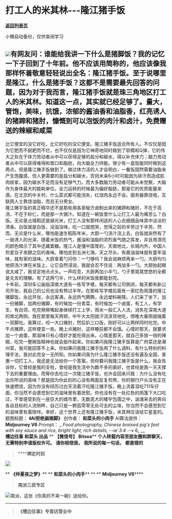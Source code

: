 # 打工人的米其林---隆江猪手饭

[**返回列表页**](/gzh/槽边往事)

小懒自动备份，仅供查阅学习

![](https://mmbiz.qpic.cn/mmbiz_jpg/Ia6gU9JNtkobbJ70QMmXFfc4blzO0icJVvOybo9pwNulm43ofsOWvOM2l81mwWYJ2S9CRgU6KbbD5r6GQmCUvKg/640?wx_fmt=jpeg&from;=appmsg)有网友问：谁能给我讲一下什么是猪脚饭？我的记忆一下子回到了十年前。他不应该用简称的，他应该像我那样怀着敬意轻轻说出全名：隆江猪手饭。至于说哪里是隆江，什么是猪手饭？这都不是需要最先回答的问题，因为对于我而言，隆江猪手饭就是珠三角地区打工人的米其林。知道这一点，其实就已经足够了。量大，管饱，美味，抗饿，浓郁的酱油香和油脂香，红亮诱人的猪蹄和猪肘，慷慨到可以泡饭的肉汁和卤汁，免费赠送的辣椒和咸菜
---
比它便宜的没它好吃，比它好吃的没它便宜。隆江猪手饭适合所有人。不仅仅是因为它肥而不腻耙而不烂，也不仅仅是因为它神奇地同时做到了软糯和Q弹，它的伟大之处在于体力劳动者从中可以获得足够的盐分和碳水，得以补充体力；脑力劳动者从中可以获得难得和胃口和脂肪，向大脑全力供能。很少有一盒饭能同时做到这两点，但是隆江猪手饭做到了。做过体力活的人才会明白，一餐饭固然需要油脂来产生饱腹感，但人更需要的是盐分和碳水，否则未来6小时可能因为排汗而造成肌肉痉挛，因为碳水不足而没有足够气力。而大多数脑力劳动者可能从未觉察，大脑作为身体最大的能耗单位，全力运转的时候最为偏好脂肪，那是它的优质能量来源。在北京的中关村，什么菜式都可能消失，红烧肉永远不会。服务器靠烧电，互联网人士靠烧油脂，而且无分男女。  
隆江猪手饭的真正精华还不是那些用各家秘方卤制出来的猪蹄和猪肘，不在于高汤，不在于砂仁，而是那一大锅汁。知道在一碗饭里什么让打工人最为痛苦么？白饭。无论是占城稻还是越光米，打工人没有那样闲适的人心去细细品味其中淡淡的清香。白饭就是白饭，没滋没味，吃一口就想哭，觉得之前的辛劳过于辛劳。然而，无论是什么米，哪怕是速生稻陈年米，大厨一勺汤汁浇上去，白饭就突然有了一层诱人的光泽，随着米饭的热气，酱油和油脂的浓烈香气随之挥发，并且用漂亮的颜色暗示了其中还藏着糖。隆江人是懂中国胃的，天南地北，长城内外，中国人热爱豆子发酵之后的香味。哪怕走到五洲七海，天之尽头，有酱油滋味就有童年滋味，就有家的滋味。大厨拿着勺问你：一勺够吗？我会说麻烦再来一勺。大厨均匀地把汤汁淋在米饭上，让它自然浸润，我就会忍不住说：再加多一勺。大厨抬起眼说太咸了，我坚定地点点头。一声叹息，大厨再加小半勺，勺子里晃晃悠悠的全都是无言的理解。有了这两勺半，什么样的米饭我都能划完。  
十年前，深圳车公庙临深南大道有一栋写字楼，每天都有公司倒闭，每天都有新公司开张，我自己的公司也没有熬过半年。在那栋写字楼后面有一家红色雨篷的隆江猪脚饭，永远开张，永远客满，永远热气腾腾，永远塑料碗筷。人们来了坐下，加一份猪脚，加两份猪脚，有时候加一份青菜，有时候加一个卤蛋，有工人，有学生，有白领，吃完擦擦嘴起身继续打工上学，雨水一般汇入人流，消失在深南大道的南北两侧。我在那里每天两顿，中午大太阳就汗流浃背地吃，傍晚大暴雨就缩着一双脚吃。我算过，咬一大口猪肘，然后扒三口饭，刚好可以让两样同时吃完。中午点猪蹄，这样便宜一些。晚上点猪肘，这样睡前都不会饿。心情好那天，就要求加一个卤蛋，那滋味只有心情好才能吃得出来。心情差那天，就自己多放一倍的辣椒，吃完一整碗饭精神也就会振作起来。你如果问我隆江猪手饭算是广府菜还是潮州菜，我可能回答不上来。你如果问我隆江猪手饭用了什么调料，有什么特别的料理手法，我对此完全一无所知。你如果问我为什么隆江猪手饭还没有遍及全国，普惠一切打工人，我还是无法给你一个答案。但你要问我隆江猪手饭是什么，我会告诉你，它曾经是我的支柱，曾经是我生活中为数不多的美好，也曾经是我一天天撑下去的重要理由。而等你去吃过一次隆江猪手饭，也许会回来问我：为什么没有吃出你所说的美味？那是因为你此刻的心没有两面反复煎熬，你的银行户头没有正在快速燃烧，因为你没有经历过白天流着汗吃隆江猪手饭，晚上流着泪吃711车仔面，你当然不会感觉到它的滋味里有着抚慰。你也没有在一处红色的雨篷下大口吃过，不曾感受到在一座巨大的城市里，无数高大的楼宇包围之中，汹涌来去的奔向各自目标的人流侧畔，自己只是一颗孤零零无处可去的尘埃，你当然不会感觉到它的滋味里有着陪伴。幸好，这个世界上还有隆江猪手饭，米其林应该给它星星的。  
题图标题： **《AI拒绝画猪脚》** 创作者： **和菜头的小肉手** AI算法提供： **Midjourney V6** Prompt： _ _Food
photography, Chinese braised pig's feet with soy sauce and rice, bright light,
rich details, --ar 3:4_ \--v 6_ __  
 **槽边往事** **和菜头 出品** ** **【微信号】** **Bitsea**** **个人转载内容至朋友圈和群聊天，无需特别申请版权许可。**
**请你相信我，** **我所说的每一句话，** **都是错的**

>  ******禅定时刻**

![](https://mmbiz.qpic.cn/mmbiz_jpg/Ia6gU9JNtkobbJ70QMmXFfc4blzO0icJVNN9fibj1FFANpFmo6hHPKxjfxCr5qotdYPqIUwSamiczibIFS9RRBicOOw/640?wx_fmt=jpeg&from;=appmsg)

 ** **《仲夏夜之梦》**** ** **和菜头的小肉手**** ** ** **Midjourney V6******

>  **南派三叔专区**

![](https://mmbiz.qpic.cn/mmbiz_jpg/Ia6gU9JNtkq7ETQ9h3cibiaFyVmFTHbtBEa3BrPcwzIuaoNen7c1fZTePLwVgXBxK4r9gibtaqklYewbPLCRTG2yA/640?wx_fmt=jpeg&from;=appmsg)南派，这张《你真的不来一碗》送给你。
****

>  **《槽边往事》专营店营业中**

  

